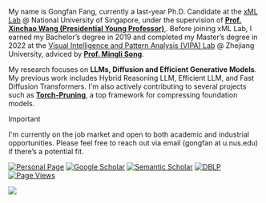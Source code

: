 My name is Gongfan Fang, currently a last-year Ph.D. Candidate at the <a href="https://sites.google.com/view/xml-nus">xML Lab</a> @ National University of Singapore, under the supervision of <a href="https://sites.google.com/site/sitexinchaowang/"> <b> Prof. Xinchao Wang (Presidential Young Professor) </b> </a>. Before joining xML Lab, I earned my Bachelor’s degree in 2019 and completed my Master’s degree in 2022 at the <a href="https://www.vipazoo.cn/">Visual Intelligence and Pattern Analysis (VIPA) Lab</a> @ Zhejiang University, adviced by <a href="https://person.zju.edu.cn/en/msong"> <b>Prof. Mingli Song</b></a>. </p>

My research focuses on <strong>LLMs, Diffusion and Efficient Generative Models</strong>. My previous work includes Hybrid Reasoning LLM, Efficient LLM, and Fast Diffusion Transformers. I'm also actively contributing to several projects such as <strong><a href="https://github.com/VainF/Torch-Pruning">Torch-Pruning</a></strong>, a top framework for compressing foundation models.

> [!IMPORTANT]
> I'm currently on the job market and open to both academic and industrial opportunities. Please feel free to reach out via email (gongfan at u.nus.edu) if there’s a potential fit.

[![Personal Page](https://img.shields.io/badge/Personal%20Page-Visit-blueviolet)](https://fangggf.github.io/)
[![Google Scholar](https://img.shields.io/badge/Google%20Scholar-Profile-blue)](https://scholar.google.com/citations?user=489YZ_kAAAAJ&hl=en)
[![Semantic Scholar](https://img.shields.io/badge/Semantic%20Scholar-Profile-9cf)](https://www.semanticscholar.org/author/Gongfan-Fang/150110431)
[![DBLP](https://img.shields.io/badge/DBLP-Profile-271)](https://dblp.org/pid/243/5768.html)
[![Page Views](https://komarev.com/ghpvc/?username=vainf&label=Page%20Views&color=ad2352)](https://github.com/VainF)

<picture>
<source 
  srcset="https://github-readme-stats.vercel.app/api?username=VainF&show_icons=true&theme=calm"
  media="(prefers-color-scheme: dark)"
/>
<source
  srcset="https://github-readme-stats.vercel.app/api?username=VainF&show_icons=true&theme=calm"
  media="(prefers-color-scheme: light), (prefers-color-scheme: no-preference)"
/>
<img src="https://github-readme-stats.vercel.app/api?username=VainF&show_icons=true&theme=calm" />
</picture>
